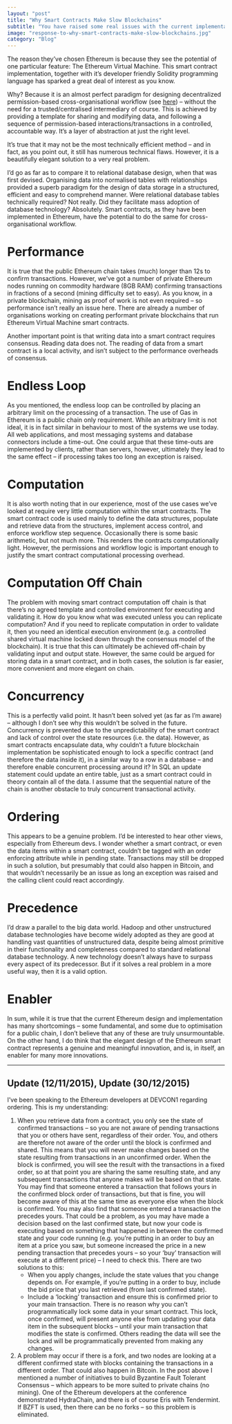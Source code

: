 ```yaml
---
layout: "post"
title: "Why Smart Contracts Make Slow Blockchains"
subtitle: "You have raised some real issues with the current implementation of Ethereum. However, I think that most of organisations playing and building with Ethereum as a private chain today don’t believe that Ethereum, certainly not in it’s current form, will be their target platform."
image: "response-to-why-smart-contracts-make-slow-blockchains.jpg"
category: "Blog"
---
```


The reason they’ve chosen Ethereum is because they see the potential of one particular feature: The Ethereum Virtual Machine. This smart contract implementation, together with it’s developer friendly Solidity programming language has sparked a great deal of interest as you know.

Why? Because it is an almost perfect paradigm for designing decentralized permission-based cross-organisational workflow (see [here](https://medium.com/applied-blockchain/blockchain-for-cross-organisation-workflow-1efebc838dc3)) – without the need for a trusted/centralised intermediary of course. This is achieved by providing a template for sharing and modifying data, and following a sequence of permission-based interactions/transactions in a controlled, accountable way. It’s a layer of abstraction at just the right level.

It’s true that it may not be the most technically efficient method – and in fact, as you point out, it still has numerous technical flaws. However, it is a beautifully elegant solution to a very real problem.

I’d go as far as to compare it to relational database design, when that was first devised. Organising data into normalised tables with relationships provided a superb paradigm for the design of data storage in a structured, efficient and easy to comprehend manner. Were relational database tables technically required? Not really. Did they facilitate mass adoption of database technology? Absolutely. Smart contracts, as they have been implemented in Ethereum, have the potential to do the same for cross-organisational workflow.

# Performance

It is true that the public Ethereum chain takes (much) longer than 12s to confirm transactions. However, we’ve got a number of private Ethereum nodes running on commodity hardware (8GB RAM) confirming transactions in fractions of a second (mining difficulty set to easy). As you know, in a private blockchain, mining as proof of work is not even required – so performance isn’t really an issue here. There are already a number of organisations working on creating performant private blockchains that run Ethereum Virtual Machine smart contracts.

Another important point is that writing data into a smart contract requires consensus. Reading data does not. The reading of data from a smart contract is a local activity, and isn’t subject to the performance overheads of consensus.

# Endless Loop

As you mentioned, the endless loop can be controlled by placing an arbitrary limit on the processing of a transaction. The use of Gas in Ethereum is a public chain only requirement. While an arbitrary limit is not ideal, it is in fact similar in behaviour to most of the systems we use today. All web applications, and most messaging systems and database connectors include a time-out. One could argue that these time-outs are implemented by clients, rather than servers, however, ultimately they lead to the same effect – if processing takes too long an exception is raised.

# Computation

It is also worth noting that in our experience, most of the use cases we’ve looked at require very little computation within the smart contracts. The smart contract code is used mainly to define the data structures, populate and retrieve data from the structures, implement access control, and enforce workflow step sequence. Occasionally there is some basic arithmetic, but not much more. This renders the contracts computationally light. However, the permissions and workflow logic is important enough to justify the smart contract computational processing overhead.

# Computation Off Chain

The problem with moving smart contract computation off chain is that there’s no agreed template and controlled environment for executing and validating it. How do you know what was executed unless you can replicate computation? And if you need to replicate computation in order to validate it, then you need an identical execution environment (e.g. a controlled shared virtual machine locked down through the consensus model of the blockchain). It is true that this can ultimately be achieved off-chain by validating input and output state. However, the same could be argued for storing data in a smart contract, and in both cases, the solution is far easier, more convenient and more elegant on chain.

# Concurrency

This is a perfectly valid point. It hasn’t been solved yet (as far as I’m aware) – although I don’t see why this wouldn’t be solved in the future. Concurrency is prevented due to the unpredictability of the smart contract and lack of control over the state resources (i.e. the data). However, as smart contracts encapsulate data, why couldn’t a future blockchain implementation be sophisticated enough to lock a specific contract (and therefore the data inside it), in a similar way to a row in a database – and therefore enable concurrent processing around it? In SQL an update statement could update an entire table, just as a smart contract could in theory contain all of the data. I assume that the sequential nature of the chain is another obstacle to truly concurrent transactional activity.

# Ordering

This appears to be a genuine problem. I’d be interested to hear other views, especially from Ethereum devs. I wonder whether a smart contract, or even the data items within a smart contract, couldn’t be tagged with an order enforcing attribute while in pending state. Transactions may still be dropped in such a solution, but presumably that could also happen in Bitcoin, and that wouldn’t necessarily be an issue as long an exception was raised and the calling client could react accordingly.

# Precedence

I’d draw a parallel to the big data world. Hadoop and other unstructured database technologies have become widely adopted as they are good at handling vast quantities of unstructured data, despite being almost primitive in their functionality and completeness compared to standard relational database technology. A new technology doesn’t always have to surpass every aspect of its predecessor. But if it solves a real problem in a more useful way, then it is a valid option.

# Enabler

In sum, while it is true that the current Ethereum design and implementation has many shortcomings – some fundamental, and some due to optimisation for a public chain, I don’t believe that any of these are truly unsurmountable. On the other hand, I do think that the elegant design of the Ethereum smart contract represents a genuine and meaningful innovation, and is, in itself, an enabler for many more innovations.

---

## Update (12/11/2015), Update (30/12/2015)

I’ve been speaking to the Ethereum developers at DEVCON1 regarding ordering. This is my understanding:

1. When you retrieve data from a contract, you only see the state of confirmed transactions – so you are not aware of pending transactions that you or others have sent, regardless of their order. You, and others are therefore not aware of the order until the block is confirmed and shared. This means that you will never make changes based on the state resulting from  transactions in an unconfirmed order. When the block is confirmed, you will see the result with the transactions in a fixed order, so at that point you are sharing the same resulting state, and any subsequent transactions that anyone makes will be based on that state. You may find that someone entered a transaction that follows yours in the confirmed block order of transactions, but that is fine, you will become aware of this at the same time as everyone else when the block is confirmed. You may also find that someone entered a transaction the precedes yours. That could be a problem, as you may have made a decision based on the last confirmed state, but now your code is executing based on something that happened in between the confirmed state and your code running (e.g. you’re putting in an order to buy an item at a price you saw, but someone increased the price in a new pending transaction that precedes yours – so your ‘buy’ transaction will execute at a different price) – I need to check this. There are two solutions to this:
    - When you apply changes, include the state values that you change depends on. For example, if you’re putting in a order to buy, include the bid price that you last retrieved (from last confirmed state).
    - Include a ‘locking’ transaction and ensure this is confirmed prior to your main transaction. There is no reason why you can’t programmatically lock some data in your smart contract. This lock, once confirmed, will present anyone else from updating your data item in the subsequent blocks – until your main transaction that modifies the state is confirmed. Others reading the data will see the lock and will be programmatically prevented from making any changes.
2. A problem may occur if there is a fork, and two nodes are looking at a different confirmed state with blocks containing the transactions in a different order. That could also happen in Bitcoin. In the post above I mentioned a number of initiatives to build Byzantine Fault Tolerant Consensus – which appears to be more suited to private chains (no mining). One of the Ethereum developers at the conference demonstrated HydraChain, and there is of course Eris with Tendermint. If BZFT is used, then there can be no forks – so this problem is eliminated.
